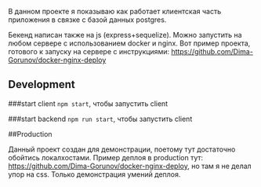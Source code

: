 

В данном проекте я показываю как работает клиентская часть приложения в связке с базой данных postgres.

Бекенд написан также на js (express+sequelize). Можно запустить на любом сервере с использованием docker и nginx. Вот пример проекта, 
готового к запуску на сервере c инструкциями: https://github.com/Dima-Gorunov/docker-nginx-deploy


## Development
###start client 
`npm start`, чтобы запустить client 


###start backend
`npm run start`, чтобы запустить client

##Production

Данный проект создан для демонстрации, поетому тут достаточно обойтись локалхостами.
Пример деплоя в production тут: https://github.com/Dima-Gorunov/docker-nginx-deploy, но там я не делал упор на css. Только демонстрация умений деплоя.